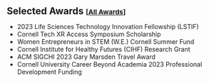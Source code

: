 <h2 style="margin: 20px 0px 10px;" id="awards">Selected Awards <temp style="font-size:15px;">[</temp><a href="https://docs.google.com/document/d/1_PcRAeo7i28OkiJQcZINxdP15UloV83ceTQg7BNokR4/edit?usp=sharing" target="_blank" style="font-size:15px;">All Awards</a><temp style="font-size:15px;">]</temp></h2>

<ul>
  <li>2023 Life Sciences Technology Innovation Fellowship (LSTIF)</li>
  <li>Cornell Tech XR Access Symposium Scholarship</li>
  <li>Women Entrepreneurs in STEM (W.E.) Cornell Summer Fund</li>
  <li>Cornell Institute for Healthy Futures (CIHF) Research Grant</li>
  <li>ACM SIGCHI 2023 Gary Marsden Travel Award</li>  
  <li>Cornell University Career Beyond Academia 2023 Professional Development Funding</li>
</ul>
